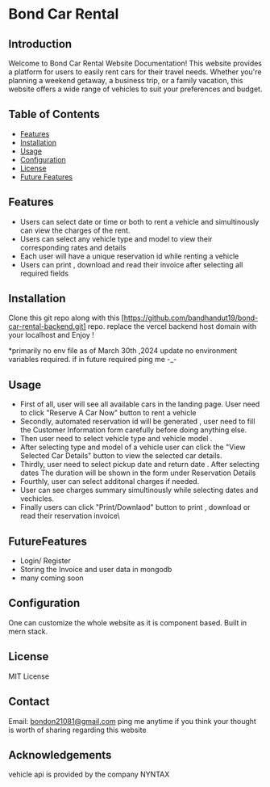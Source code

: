 # Bond Car Rental

## Introduction
Welcome to Bond Car Rental Website Documentation! This website provides a platform for users to easily rent cars for their travel needs. Whether you're planning a weekend getaway, a business trip, or a family vacation, this website offers a wide range of vehicles to suit your preferences and budget.

## Table of Contents
- [Features](#features)
- [Installation](#installation)
- [Usage](#usage)
- [Configuration](#configuration)
- [License](#license)
- [Future Features](#futurefeatures)

## Features 
- Users can select date or time or both to rent a vehicle and simultinously can view the charges of the rent.
- Users can select any vehicle type and model to view their corresponding rates and details
- Each user will have a unique reservation id while renting a vehicle
- Users can print , download and read their invoice after selecting all required fields
  

## Installation
Clone this git repo along with this [https://github.com/bandhandut19/bond-car-rental-backend.git] repo.
replace the vercel backend host domain with your localhost and Enjoy !

*primarily no env file as of March 30th ,2024 update no environment variables required. if in future required ping me -_-

## Usage

- First of all, user will see all available cars in the landing page. User need to click "Reserve A Car Now" button to rent a vehicle
- Secondly, automated reservation id will be generated , user need to fill the Customer Information form carefully before doing anything else.
- Then user need to select vehicle type and vehicle model .
- After selecting type and model of a vehicle user can click the "View Selected Car Details" button to view the selected car details.
- Thirdly, user need to select pickup date and return date . After selecting dates The duration will be shown in the form under Reservation Details
- Fourthly, user can select additonal charges if needed.
- User can see charges summary simultinously while selecting dates and vechicles.
- Finally users can click "Print/Downlaod" button to print , download or read their reservation invoice\

## FutureFeatures
- Login/ Register
- Storing the Invoice and user data in mongodb
- many coming soon 


## Configuration
One can customize the whole website as it is component based. Built in mern stack.


## License
MIT License

## Contact
Email: bondon21081@gmail.com 
ping me anytime if you think your thought is worth of sharing regarding this website

## Acknowledgements
vehicle api is provided by the company NYNTAX


